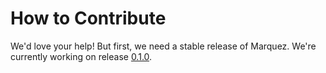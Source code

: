 # How to Contribute

We'd love your help! But first, we need a stable release of Marquez. We're currently working on release [0.1.0](https://github.com/MarquezProject/marquez/milestone/1).
